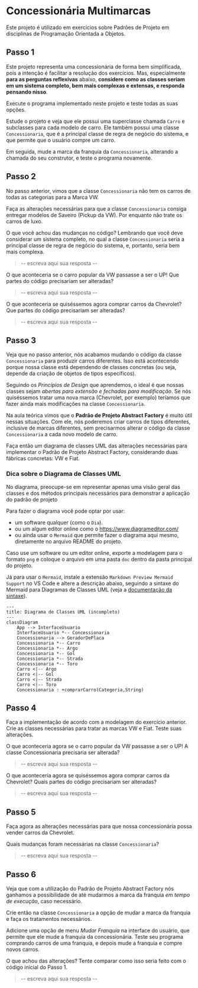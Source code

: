 # Concessionária Multimarcas

Este projeto é utilizado em exercícios sobre Padrões de Projeto em disciplinas de Programação Orientada a Objetos.

## Passo 1

Este projeto representa uma concessionária de forma bem simplificada, pois a intenção é facilitar a resolução dos exercícios.
Mas, especialmente **para as perguntas reflexivas** abaixo, **considere como as classes seriam em um sistema completo, bem mais complexas e extensas, e responda pensando nisso**.

Execute o programa implementado neste projeto e teste todas as suas opções.

Estude o projeto e veja que ele possui uma superclasse chamada `Carro` e subclasses para cada modelo de carro.
Ele também possui uma classe `Concessionaria`, que é a principal classe de regra de negócio do sistema, e que
permite que o usuário compre um carro.

Em seguida, mude a marca da franquia da `Concessionaria`, alterando a chamada do seu construtor, e teste o programa novamente.

## Passo 2

No passo anterior, vimos que a classe `Concessionaria` não tem os carros de todas as categorias para a Marca VW.

Faça as alterações necessárias para que a classe `Concessionaria` consiga entregar modelos de Saveiro (Pickup da VW).
Por enquanto não trate os carros de luxo.

O que você achou das mudanças no código? Lembrando que você deve considerar um sistema completo, no qual a classe `Concessionaria` seria a principal classe de regra de negócio do sistema, e, portanto, seria bem mais complexa.

> -- escreva aqui sua resposta --

O que aconteceria se o carro popular da VW passasse a ser o UP!
Que partes do código precisariam ser alteradas?

> -- escreva aqui sua resposta --

O que aconteceria se quiséssemos agora comprar carros da Chevrolet?
Que partes do código precisariam ser alteradas?

> -- escreva aqui sua resposta --

## Passo 3

Veja que no passo anterior, nós acabamos mudando o código da classe `Concessionaria` para produzir carros diferentes.
Isso está acontecendo porque nossa classe está dependendo de classes concretas (ou seja, depende da criação de objetos de tipos específicos).

Seguindo os _Princípios de Design_ que aprendemos, o ideal é que nossas classes sejam _abertas para extensão e fechadas para modificação_.
Se nós quiséssemos tratar uma nova marca (Chevrolet, por exemplo) teríamos que fazer ainda mais modificações na classe `Concessionaria`.

Na aula teórica vimos que o **Padrão de Projeto Abstract Factory** é muito útil nessas situações.
Com ele, nós poderemos criar carros de tipos diferentes, inclusive de marcas diferentes, sem precisarmos alterar o código da classe `Concessionaria` a cada novo modelo de carro.

Faça então um diagrama de classes UML das alterações necessárias para implementar o Padrão de Projeto Abstract Factory, considerando duas fábricas concretas: VW e Fiat.

### Dica sobre o Diagrama de Classes UML

No diagrama, preocupe-se em representar apenas uma visão geral das classes e dos métodos principais necessários para demonstrar a aplicação do padrão de projeto

Para fazer o diagrama você pode optar por usar:

- um software qualquer (como o `Dia`).
- ou um algum editor online como o https://www.diagrameditor.com/
- ou ainda usar o `Mermaid` que permite fazer o diagrama aqui mesmo, diretamente no arquivo README do projeto.

Caso use um software ou um editor online, exporte a modelagem para o formato `png` e coloque o arquivo em uma pasta `doc` dentro da pasta principal do projeto.

Já para usar o `Mermaid`, instale a extensão `Markdown Preview Mermaid Support` no VS Code e altere a descrição abaixo, seguindo a sintaxe do Mermaid para Diagramas de Classes UML (veja a [documentação da sintaxe](https://mermaid.js.org/syntax/classDiagram.html)).

```mermaid
---
title: Diagrama de Classes UML (incompleto)
---
classDiagram
    App --> InterfaceUsuario
    InterfaceUsuario *-- Concessionaria
    Concessionaria --> GeradorDePlaca
    Concessionaria *-- Carro
    Concessionaria *-- Argo
    Concessionaria *-- Gol
    Concessionaria *-- Strada
    Concessionaria *-- Toro
    Carro <|-- Argo
    Carro <|-- Gol
    Carro <|-- Strada
    Carro <|-- Toro
    Concessionaria : +comprarCarro(Categoria,String)
```

## Passo 4

Faça a implementação de acordo com a modelagem do exercício anterior.
Crie as classes necessárias para tratar as marcas VW e Fiat.
Teste suas alterações.

O que aconteceria agora se o carro popular da VW passasse a ser o UP!
A classe Concessionaria precisaria ser alterada?

> -- escreva aqui sua resposta --

O que aconteceria agora se quiséssemos agora comprar carros da Chevrolet?
Quais partes do código precisariam ser alteradas?

> -- escreva aqui sua resposta --

## Passo 5

Faça agora as alterações necessárias para que nossa concessionária possa vender carros da Chevrolet.

Quais mudanças foram necessárias na classe `Concessionaria`?

> -- escreva aqui sua resposta --

## Passo 6

Veja que com a utilização do Padrão de Projeto Abstract Factory nós ganhamos a possibilidade de até mudarmos a marca da franquia _em tempo de execução_, caso necessário.

Crie então na classe `Concessionaria` a opção de mudar a marca da franquia e faça os tratamentos necessários.

Adicione uma opção de menu _Mudar Franquia_ na interface do usuário, que permite que ele mude a franquia da concessionária.
Teste seu programa comprando carros de uma franquia, e depois mude a franquia e compre novos carros.

O que achou das alterações? Tente comparar como isso seria feito com o código inicial do Passo 1.

> -- escreva aqui sua resposta --
